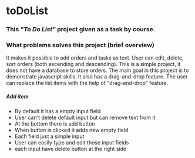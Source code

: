 # toDoList

### This _"To Do List"_ project given as a task by course.

### What problems solves this project (brief overview)

It makes it possible to add orders and tasks as text. User can edit, delete, sort orders (both ascending and descending). This is a simple project, it does not have a database to store orders.
The main goal in this project is to demonstrate javascript skills. It also has a drag-and-drop feature. The user can replace the list items with the help of "drag-and-drop" feature.

##### Add item

- By default it has a empty input field
- User can't delete default input but can remove text from it
- At the bottom there is add button
- When button is clicked it adds new empty field
- Each field just a simple input
- User can easily type and edit those input fields
- each input have delete button at the right side
